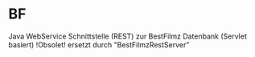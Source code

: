 # BF
Java WebService Schnittstelle (REST) zur BestFilmz Datenbank (Servlet basiert)
!Obsolet! ersetzt durch "BestFilmzRestServer"
